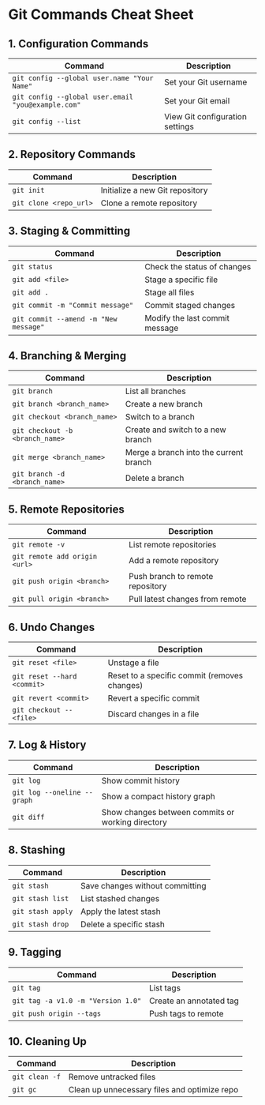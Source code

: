 # Git Commands Cheat Sheet

## 1. Configuration Commands

| Command                                            | Description                     |
| -------------------------------------------------- | ------------------------------- |
| `git config --global user.name "Your Name"`        | Set your Git username           |
| `git config --global user.email "you@example.com"` | Set your Git email              |
| `git config --list`                                | View Git configuration settings |

## 2. Repository Commands

| Command                | Description                     |
| ---------------------- | ------------------------------- |
| `git init`             | Initialize a new Git repository |
| `git clone <repo_url>` | Clone a remote repository       |

## 3. Staging & Committing

| Command                               | Description                    |
| ------------------------------------- | ------------------------------ |
| `git status`                          | Check the status of changes    |
| `git add <file>`                      | Stage a specific file          |
| `git add .`                           | Stage all files                |
| `git commit -m "Commit message"`      | Commit staged changes          |
| `git commit --amend -m "New message"` | Modify the last commit message |

## 4. Branching & Merging

| Command                         | Description                            |
| ------------------------------- | -------------------------------------- |
| `git branch`                    | List all branches                      |
| `git branch <branch_name>`      | Create a new branch                    |
| `git checkout <branch_name>`    | Switch to a branch                     |
| `git checkout -b <branch_name>` | Create and switch to a new branch      |
| `git merge <branch_name>`       | Merge a branch into the current branch |
| `git branch -d <branch_name>`   | Delete a branch                        |

## 5. Remote Repositories

| Command                       | Description                      |
| ----------------------------- | -------------------------------- |
| `git remote -v`               | List remote repositories         |
| `git remote add origin <url>` | Add a remote repository          |
| `git push origin <branch>`    | Push branch to remote repository |
| `git pull origin <branch>`    | Pull latest changes from remote  |

## 6. Undo Changes

| Command                     | Description                                  |
| --------------------------- | -------------------------------------------- |
| `git reset <file>`          | Unstage a file                               |
| `git reset --hard <commit>` | Reset to a specific commit (removes changes) |
| `git revert <commit>`       | Revert a specific commit                     |
| `git checkout -- <file>`    | Discard changes in a file                    |

## 7. Log & History

| Command                     | Description                                       |
| --------------------------- | ------------------------------------------------- |
| `git log`                   | Show commit history                               |
| `git log --oneline --graph` | Show a compact history graph                      |
| `git diff`                  | Show changes between commits or working directory |

## 8. Stashing

| Command           | Description                     |
| ----------------- | ------------------------------- |
| `git stash`       | Save changes without committing |
| `git stash list`  | List stashed changes            |
| `git stash apply` | Apply the latest stash          |
| `git stash drop`  | Delete a specific stash         |

## 9. Tagging

| Command                            | Description             |
| ---------------------------------- | ----------------------- |
| `git tag`                          | List tags               |
| `git tag -a v1.0 -m "Version 1.0"` | Create an annotated tag |
| `git push origin --tags`           | Push tags to remote     |

## 10. Cleaning Up

| Command        | Description                                  |
| -------------- | -------------------------------------------- |
| `git clean -f` | Remove untracked files                       |
| `git gc`       | Clean up unnecessary files and optimize repo |
